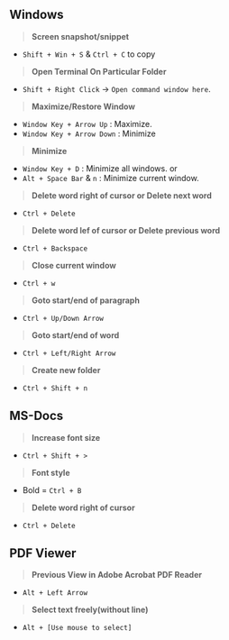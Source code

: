 ## Windows
> **Screen snapshot/snippet**
- `Shift + Win + S` & `Ctrl + C` to copy

> **Open Terminal On Particular Folder**
- `Shift + Right Click` -> `Open command window here`.

> **Maximize/Restore Window**
- `Window Key + Arrow Up` : Maximize.
- `Window Key + Arrow Down` : Minimize

> **Minimize**
- `Window Key + D` : Minimize all windows.
or
- `Alt + Space Bar` & `n` : Minimize current window.

> **Delete word right of cursor or Delete next word**
- `Ctrl + Delete`

> **Delete word lef of cursor or Delete previous word**
- `Ctrl + Backspace`

> **Close current window**
- `Ctrl + w`

> **Goto start/end of paragraph**
- `Ctrl + Up/Down Arrow`

> **Goto start/end of word**
- `Ctrl + Left/Right Arrow`

> **Create new folder**
- `Ctrl + Shift + n`


## MS-Docs

> **Increase font size**
- `Ctrl + Shift + >`

> **Font style**
- Bold = `Ctrl + B`

> **Delete word right of cursor**
- `Ctrl + Delete`


## PDF Viewer

> **Previous View in Adobe Acrobat PDF Reader**
- `Alt + Left Arrow`

> **Select text freely(without line)**
- `Alt + [Use mouse to select]`
